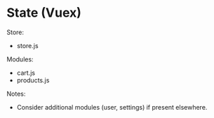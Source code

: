 # State (Vuex)

Store:
- store.js

Modules:
- cart.js
- products.js

Notes:
- Consider additional modules (user, settings) if present elsewhere.
